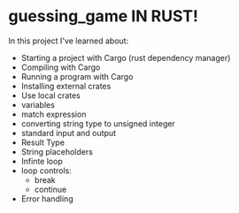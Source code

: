 # guessing_game IN RUST!

In this project I've learned about:

- Starting a project with Cargo (rust dependency manager)
- Compiling with Cargo
- Running a program with Cargo
- Installing external crates
- Use local crates
- variables
- match expression
- converting string type to unsigned integer
- standard input and output
- Result Type
- String placeholders
- Infinte loop
- loop controls:
  - break
  - continue
- Error handling

